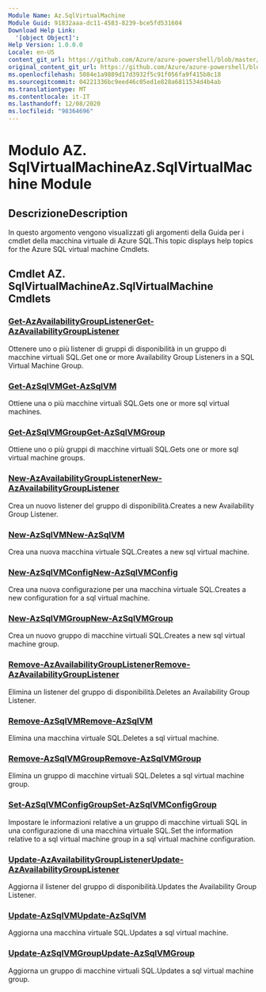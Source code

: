 ```yaml
---
Module Name: Az.SqlVirtualMachine
Module Guid: 91832aaa-dc11-4583-8239-bce5fd531604
Download Help Link:
  '[object Object]': 
Help Version: 1.0.0.0
Locale: en-US
content_git_url: https://github.com/Azure/azure-powershell/blob/master/src/SqlVirtualMachine/SqlVirtualMachine/help/Az.SqlVirtualMachine.md
original_content_git_url: https://github.com/Azure/azure-powershell/blob/master/src/SqlVirtualMachine/SqlVirtualMachine/help/Az.SqlVirtualMachine.md
ms.openlocfilehash: 5084e1a9889d17d3932f5c91f056fa9f415b8c18
ms.sourcegitcommit: 04221336bc9eed46c05ed1e828a6811534d4b4ab
ms.translationtype: MT
ms.contentlocale: it-IT
ms.lasthandoff: 12/08/2020
ms.locfileid: "98364696"
---
```

# <span data-ttu-id="fe19e-101">Modulo AZ. SqlVirtualMachine</span><span class="sxs-lookup"><span data-stu-id="fe19e-101">Az.SqlVirtualMachine Module</span></span>
## <span data-ttu-id="fe19e-102">Descrizione</span><span class="sxs-lookup"><span data-stu-id="fe19e-102">Description</span></span>
<span data-ttu-id="fe19e-103">In questo argomento vengono visualizzati gli argomenti della Guida per i cmdlet della macchina virtuale di Azure SQL.</span><span class="sxs-lookup"><span data-stu-id="fe19e-103">This topic displays help topics for the Azure SQL virtual machine Cmdlets.</span></span>

## <span data-ttu-id="fe19e-104">Cmdlet AZ. SqlVirtualMachine</span><span class="sxs-lookup"><span data-stu-id="fe19e-104">Az.SqlVirtualMachine Cmdlets</span></span>
### [<span data-ttu-id="fe19e-105">Get-AzAvailabilityGroupListener</span><span class="sxs-lookup"><span data-stu-id="fe19e-105">Get-AzAvailabilityGroupListener</span></span>](Get-AzAvailabilityGroupListener.md)
<span data-ttu-id="fe19e-106">Ottenere uno o più listener di gruppi di disponibilità in un gruppo di macchine virtuali SQL.</span><span class="sxs-lookup"><span data-stu-id="fe19e-106">Get one or more Availability Group Listeners in a SQL Virtual Machine Group.</span></span>

### [<span data-ttu-id="fe19e-107">Get-AzSqlVM</span><span class="sxs-lookup"><span data-stu-id="fe19e-107">Get-AzSqlVM</span></span>](Get-AzSqlVM.md)
<span data-ttu-id="fe19e-108">Ottiene una o più macchine virtuali SQL.</span><span class="sxs-lookup"><span data-stu-id="fe19e-108">Gets one or more sql virtual machines.</span></span>

### [<span data-ttu-id="fe19e-109">Get-AzSqlVMGroup</span><span class="sxs-lookup"><span data-stu-id="fe19e-109">Get-AzSqlVMGroup</span></span>](Get-AzSqlVMGroup.md)
<span data-ttu-id="fe19e-110">Ottiene uno o più gruppi di macchine virtuali SQL.</span><span class="sxs-lookup"><span data-stu-id="fe19e-110">Gets one or more sql virtual machine groups.</span></span>

### [<span data-ttu-id="fe19e-111">New-AzAvailabilityGroupListener</span><span class="sxs-lookup"><span data-stu-id="fe19e-111">New-AzAvailabilityGroupListener</span></span>](New-AzAvailabilityGroupListener.md)
<span data-ttu-id="fe19e-112">Crea un nuovo listener del gruppo di disponibilità.</span><span class="sxs-lookup"><span data-stu-id="fe19e-112">Creates a new Availability Group Listener.</span></span>

### [<span data-ttu-id="fe19e-113">New-AzSqlVM</span><span class="sxs-lookup"><span data-stu-id="fe19e-113">New-AzSqlVM</span></span>](New-AzSqlVM.md)
<span data-ttu-id="fe19e-114">Crea una nuova macchina virtuale SQL.</span><span class="sxs-lookup"><span data-stu-id="fe19e-114">Creates a new sql virtual machine.</span></span>

### [<span data-ttu-id="fe19e-115">New-AzSqlVMConfig</span><span class="sxs-lookup"><span data-stu-id="fe19e-115">New-AzSqlVMConfig</span></span>](New-AzSqlVMConfig.md)
<span data-ttu-id="fe19e-116">Crea una nuova configurazione per una macchina virtuale SQL.</span><span class="sxs-lookup"><span data-stu-id="fe19e-116">Creates a new configuration for a sql virtual machine.</span></span>

### [<span data-ttu-id="fe19e-117">New-AzSqlVMGroup</span><span class="sxs-lookup"><span data-stu-id="fe19e-117">New-AzSqlVMGroup</span></span>](New-AzSqlVMGroup.md)
<span data-ttu-id="fe19e-118">Crea un nuovo gruppo di macchine virtuali SQL.</span><span class="sxs-lookup"><span data-stu-id="fe19e-118">Creates a new sql virtual machine group.</span></span>

### [<span data-ttu-id="fe19e-119">Remove-AzAvailabilityGroupListener</span><span class="sxs-lookup"><span data-stu-id="fe19e-119">Remove-AzAvailabilityGroupListener</span></span>](Remove-AzAvailabilityGroupListener.md)
<span data-ttu-id="fe19e-120">Elimina un listener del gruppo di disponibilità.</span><span class="sxs-lookup"><span data-stu-id="fe19e-120">Deletes an Availability Group Listener.</span></span>

### [<span data-ttu-id="fe19e-121">Remove-AzSqlVM</span><span class="sxs-lookup"><span data-stu-id="fe19e-121">Remove-AzSqlVM</span></span>](Remove-AzSqlVM.md)
<span data-ttu-id="fe19e-122">Elimina una macchina virtuale SQL.</span><span class="sxs-lookup"><span data-stu-id="fe19e-122">Deletes a sql virtual machine.</span></span>

### [<span data-ttu-id="fe19e-123">Remove-AzSqlVMGroup</span><span class="sxs-lookup"><span data-stu-id="fe19e-123">Remove-AzSqlVMGroup</span></span>](Remove-AzSqlVMGroup.md)
<span data-ttu-id="fe19e-124">Elimina un gruppo di macchine virtuali SQL.</span><span class="sxs-lookup"><span data-stu-id="fe19e-124">Deletes a sql virtual machine group.</span></span>

### [<span data-ttu-id="fe19e-125">Set-AzSqlVMConfigGroup</span><span class="sxs-lookup"><span data-stu-id="fe19e-125">Set-AzSqlVMConfigGroup</span></span>](Set-AzSqlVMConfigGroup.md)
<span data-ttu-id="fe19e-126">Impostare le informazioni relative a un gruppo di macchine virtuali SQL in una configurazione di una macchina virtuale SQL.</span><span class="sxs-lookup"><span data-stu-id="fe19e-126">Set the information relative to a sql virtual machine group in a sql virtual machine configuration.</span></span>

### [<span data-ttu-id="fe19e-127">Update-AzAvailabilityGroupListener</span><span class="sxs-lookup"><span data-stu-id="fe19e-127">Update-AzAvailabilityGroupListener</span></span>](Update-AzAvailabilityGroupListener.md)
<span data-ttu-id="fe19e-128">Aggiorna il listener del gruppo di disponibilità.</span><span class="sxs-lookup"><span data-stu-id="fe19e-128">Updates the Availability Group Listener.</span></span>

### [<span data-ttu-id="fe19e-129">Update-AzSqlVM</span><span class="sxs-lookup"><span data-stu-id="fe19e-129">Update-AzSqlVM</span></span>](Update-AzSqlVM.md)
<span data-ttu-id="fe19e-130">Aggiorna una macchina virtuale SQL.</span><span class="sxs-lookup"><span data-stu-id="fe19e-130">Updates a sql virtual machine.</span></span>

### [<span data-ttu-id="fe19e-131">Update-AzSqlVMGroup</span><span class="sxs-lookup"><span data-stu-id="fe19e-131">Update-AzSqlVMGroup</span></span>](Update-AzSqlVMGroup.md)
<span data-ttu-id="fe19e-132">Aggiorna un gruppo di macchine virtuali SQL.</span><span class="sxs-lookup"><span data-stu-id="fe19e-132">Updates a sql virtual machine group.</span></span>

